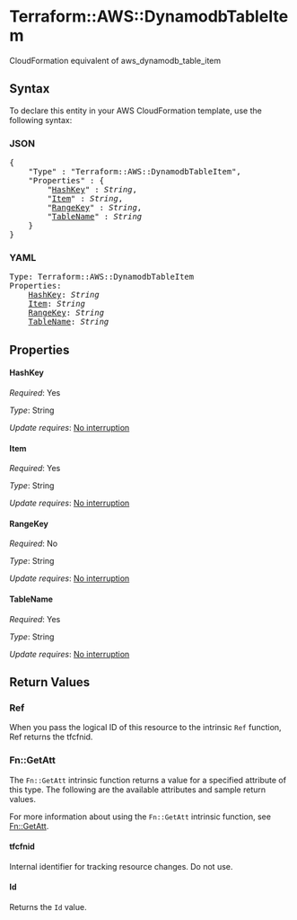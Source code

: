 # Terraform::AWS::DynamodbTableItem

CloudFormation equivalent of aws_dynamodb_table_item

## Syntax

To declare this entity in your AWS CloudFormation template, use the following syntax:

### JSON

<pre>
{
    "Type" : "Terraform::AWS::DynamodbTableItem",
    "Properties" : {
        "<a href="#hashkey" title="HashKey">HashKey</a>" : <i>String</i>,
        "<a href="#item" title="Item">Item</a>" : <i>String</i>,
        "<a href="#rangekey" title="RangeKey">RangeKey</a>" : <i>String</i>,
        "<a href="#tablename" title="TableName">TableName</a>" : <i>String</i>
    }
}
</pre>

### YAML

<pre>
Type: Terraform::AWS::DynamodbTableItem
Properties:
    <a href="#hashkey" title="HashKey">HashKey</a>: <i>String</i>
    <a href="#item" title="Item">Item</a>: <i>String</i>
    <a href="#rangekey" title="RangeKey">RangeKey</a>: <i>String</i>
    <a href="#tablename" title="TableName">TableName</a>: <i>String</i>
</pre>

## Properties

#### HashKey

_Required_: Yes

_Type_: String

_Update requires_: [No interruption](https://docs.aws.amazon.com/AWSCloudFormation/latest/UserGuide/using-cfn-updating-stacks-update-behaviors.html#update-no-interrupt)

#### Item

_Required_: Yes

_Type_: String

_Update requires_: [No interruption](https://docs.aws.amazon.com/AWSCloudFormation/latest/UserGuide/using-cfn-updating-stacks-update-behaviors.html#update-no-interrupt)

#### RangeKey

_Required_: No

_Type_: String

_Update requires_: [No interruption](https://docs.aws.amazon.com/AWSCloudFormation/latest/UserGuide/using-cfn-updating-stacks-update-behaviors.html#update-no-interrupt)

#### TableName

_Required_: Yes

_Type_: String

_Update requires_: [No interruption](https://docs.aws.amazon.com/AWSCloudFormation/latest/UserGuide/using-cfn-updating-stacks-update-behaviors.html#update-no-interrupt)

## Return Values

### Ref

When you pass the logical ID of this resource to the intrinsic `Ref` function, Ref returns the tfcfnid.

### Fn::GetAtt

The `Fn::GetAtt` intrinsic function returns a value for a specified attribute of this type. The following are the available attributes and sample return values.

For more information about using the `Fn::GetAtt` intrinsic function, see [Fn::GetAtt](https://docs.aws.amazon.com/AWSCloudFormation/latest/UserGuide/intrinsic-function-reference-getatt.html).

#### tfcfnid

Internal identifier for tracking resource changes. Do not use.

#### Id

Returns the <code>Id</code> value.

